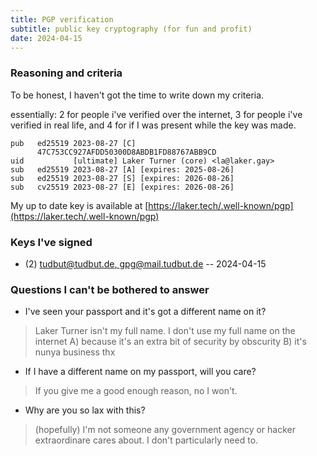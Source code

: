 ```yaml
---
title: PGP verification
subtitle: public key cryptography (for fun and profit)
date: 2024-04-15
---
```


### Reasoning and criteria

To be honest, I haven't got the time to write down my criteria.

essentially: 2 for people i've verified over the internet, 3 for people i've verified in real life, and 4 for if I was present while the key was made.

```
pub   ed25519 2023-08-27 [C]
      47C753CC927AFDD50300D8ABDB1FD88767ABB9CD
uid           [ultimate] Laker Turner (core) <la@laker.gay>
sub   ed25519 2023-08-27 [A] [expires: 2025-08-26]
sub   ed25519 2023-08-27 [S] [expires: 2026-08-26]
sub   cv25519 2023-08-27 [E] [expires: 2026-08-26]
```

My up to date key is available at [https://laker.tech/.well-known/pgp](https://laker.tech/.well-known/pgp)

### Keys I've signed

- (2) [tudbut@tudbut.de, gpg@mail.tudbut.de](/cdn/tudbutattudbut.de-2024-04-15.txt) -- 2024-04-15

### Questions I can't be bothered to answer
- I've seen your passport and it's got a different name on it?
> Laker Turner isn't my full name. I don't use my full name on the internet A) because it's an extra bit of security by obscurity B) it's nunya business thx
- If I have a different name on my passport, will you care?
> If you give me a good enough reason, no I won't.
- Why are you so lax with this?
> (hopefully) I'm not someone any government agency or hacker extraordinare cares about. I don't particularly need to.